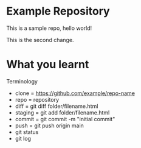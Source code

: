 # Example Repository

This is a sample repo, hello world!

This is the second change.

# What you learnt

Terminology

- clone = https://github.com/example/repo-name
- repo = repository
- diff = git diff folder/filename.html
- staging = git add folder/filename.html
- commit = git commit -m "initial commit"
- push = git push origin main
- git status
- git log
